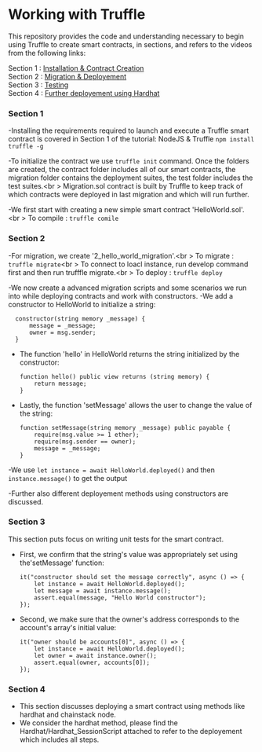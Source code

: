# Working with Truffle
This repository provides the code and understanding necessary to begin using Truffle to create smart contracts, in sections, and refers to the videos from the following links:

Section 1 : [Installation & Contract Creation](https://youtu.be/ZaqAwOzEiQ8)<br />
Section 2 : [Migration & Deployement](https://youtu.be/TDDuLlOiYJ8)<br />
Section 3 : [Testing](https://youtu.be/YKJkcg_ycpM)<br />
Section 4 : [Further deployement using Hardhat](https://youtu.be/roHoOZXIxYs)


### Section 1
-Installing the requirements required to launch and execute a Truffle smart contract is covered in Section 1 of the tutorial:
NodeJS & Truffle
   ``` npm install truffle -g ```

-To initialize the contract we use   ``` truffle init ``` command.
Once the folders are created, the contract folder includes all of our smart contracts, the migration folder contains the deployment suites, the test folder includes the test suites.<br \>
Migration.sol contract is built by Truffle to keep track of which contracts were deployed in last migration and which will run further.

-We first start with creating a new simple smart contract 'HelloWorld.sol'.<br \>
To compile : ``` truffle comile ```


### Section 2
-For migration, we create '2_hello_world_migration'.<br \>
To migrate : ``` truffle migrate ```<br \>
To connect to loacl instance, run develop command first and then run trufffle migrate.<br \>
To deploy  : ``` truffle deploy ```

-We now create a advanced migration scripts and some scenarios we run into while deploying contracts and work with constructors.
-We add a constructor to HelloWorld to initialize a string:
 ```
   constructor(string memory _message) {
       message = _message;
       owner = msg.sender;
   }
   ```
- The function 'hello' in HelloWorld returns the string initialized by the constructor:
  ```
  function hello() public view returns (string memory) {
      return message;
  }
  ```
- Lastly, the function 'setMessage' allows the user to change the value of the string:
  ```
  function setMessage(string memory _message) public payable {
      require(msg.value >= 1 ether);
      require(msg.sender == owner);
      message = _message;
  }
  ```
-We use ``` let instance = await HelloWorld.deployed() ``` and then ```instance.message()``` to get the output

-Further also different deployement methods using constructors are discussed.

### Section 3
This section puts focus on writing unit tests for the smart contract.
- First, we confirm that the string's value was appropriately set using the'setMessage' function:
  ```
  it("constructor should set the message correctly", async () => {
      let instance = await HelloWorld.deployed();
      let message = await instance.message();
      assert.equal(message, "Hello World constructor");
  });
  ```
- Second, we make sure that the owner's address corresponds to the account's array's initial value:
  ```
  it("owner should be accounts[0]", async () => {
      let instance = await HelloWorld.deployed();
      let owner = await instance.owner();
      assert.equal(owner, accounts[0]);
  });
  ```

### Section 4

- This section discusses deploying a smart contract using methods like hardhat and chainstack node.
- We consider the hardhat method, please find the Hardhat/Hardhat_SessionScript attached to refer to the deployement which includes all steps.
